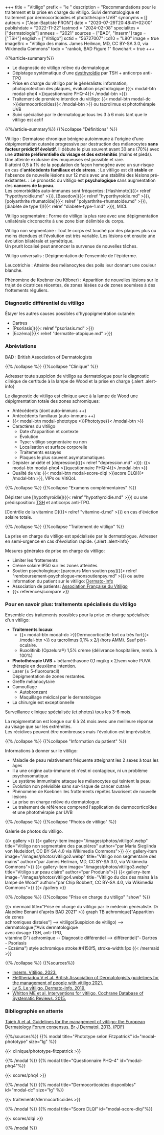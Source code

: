 +++
title = "Vitiligo"
prefix = "le "
description = "Recommandations pour le traitement et la prise en charge du vitiligo. Suivi dermatologique et traitement par dermocorticoïdes et photothérapie UVB"
synonyms = []
auteurs = ["Jean-Baptiste FRON"]
date = "2020-07-29T20:48:41+02:00"
publishdate = "2022-11-22"
lastmod = "2024-02-08"
specialites = ["dermatologie"]
annees = "2021"
sources = ["BAD", "Inserm"]
tags = ["TSH"]
english = ["Vitiligo"]
sctid = "56727007"
icd10 = "L80"
image = true
imageSrc = "Vitiligo des mains. James Heilman, MD, CC BY-SA 3.0, via Wikimedia Commons"
todo = "rankok, BAD Figure 1"
flowchart = true
+++

{{%article-summary%}}

- Le diagnostic de vitiligo relève du dermatologue
- Dépistage systématique d'une [dysthyroïdie](/tags/tsh/) par TSH + anticorps anti-TPO
- Prise en charge du vitiligo par le généraliste: information, photoprotection des plaques, évaluation psychologique ({{< modal-btn modal-phq4 >}}questionnaire PHQ-4{{< /modal-btn >}})
- Traitement de première intention du vitiligo: {{< modal-btn modal-dc >}}dermocorticoïdes{{< /modal-btn >}} ou tacrolimus et photothérapie UVB
- Suivi spécialisé par le dermatologue tous les 3 à 6 mois tant que le vitiligo est actif

{{%/article-summary%}}
{{%collapse "Définitions" %}}

Vitiligo
: Dermatose chronique bénigne autoimmune à l'origine d'une dépigmentation cutanée progressive par destruction des mélanocytes **sans facteur prédictif évolutif**. Il débute le plus souvent avant 30 ans (70%) avec une **atteinte préférentielle du visage et des extrémités** (mains et pieds).  
Une atteinte exclusive des muqueuses est possible et rare.  
Il atteint 0,5 à 1% de la population de façon homogène avec un sur-risque en cas d'**antécédents familiaux et de stress**.
: Le vitiligo est dit **stable** en l'absence de nouvelle lésions sur 12 mois avec une stabilité des lésions pré-existantes.
: Le pronostic du vitiligo est **psychologique** sans augmentation des **cancers de la peau**.  
Les comorbidités auto-immunes sont fréquentes: [Hashimoto]({{< relref "hypothyroidie.md" >}}), [Basedow]({{< relref "hyperthyroidie.md" >}}), [polyarthrite rhumatoïde]({{< relref "polyarthrite-rhumatoide.md" >}}), [diabète de type 1]({{< relref "diabete-type-1.md" >}}), MICI.

Vitiligo segmentaire
: Forme de vitiligo la plus rare avec une dépigmentation unilatérale circonscrite à une zone bien délimitée du corps.

Vitiligo non segmentaire
: Tout le corps est touché par des plaques plus ou moins étendues et l'évolution est très variable. Les lésions ont ensuite une évolution bilatérale et symétrique.  
Un prurit localisé peut annoncer la survenue de nouvelles tâches.

Vitiligo universalis
: Dépigmentation de l'ensemble de l'épiderme.

Leucotrichie
: Atteinte des mélanocytes des poils leur donnant une couleur blanche.

Phénomène de Koebner (ou Köbner)
: Apparition de nouvelles lésions sur le trajet de cicatrices récentes, de zones lésées ou de zones soumises à des frottements réguliers.

### Diagnostic différentiel du vitiligo

Étayer les autres causes possibles d'hypopigmentation cutanée:

- Dartres
- [Psoriasis]({{< relref "psoriasis.md" >}})
- [Eczéma]({{< relref "dermatite-atopique.md" >}})

### Abréviations

BAD
: British Association of Dermatologists

{{% /collapse %}}
{{%collapse "Clinique" %}}

Adresser toute suspicion de vitiligo au dermatologue pour le diagnostic clinique de certitude à la lampe de Wood et la prise en charge
{.alert .alert-info}

Le diagnostic de vitiligo est clinique avec à la lampe de Wood une dépigmentation totale des zones achromiques:

- Antécédents (dont auto-immuns ++)
- Antécédents familiaux (auto-immuns ++)
- {{< modal-btn modal-phototype >}}Phototype{{< /modal-btn >}}
- Caractères du vitiligo
  - Date d'apparition et contexte
  - Évolution
  - Type: vitiligo segmentaire ou non
  - Localisation et surface corporelle
  - Traitements essayés
  - Plaques le plus souvent asymptomatiques
- Dépister anxiété et [dépression]({{< relref "depression.md" >}}): {{< modal-btn modal-phq4 >}}questionnaire PHQ-4{{< /modal-btn >}}
- Qualité de vie: {{< modal-btn modal-score-dlqi >}}score DLQI{{< /modal-btn >}}, VIPs ou VitiQoL

{{% /collapse %}}
{{%collapse "Examens complémentaires" %}}

Dépister une [hypothyroïdie]({{< relref "hypothyroidie.md" >}}) ou une prédisposition: [TSH](/tags/tsh/) et anticorps anti-TPO.

[Contrôle de la vitamine D]({{< relref "vitamine-d.md" >}}) en cas d'éviction solaire totale.

{{% /collapse %}}
{{%collapse "Traitement de vitiligo" %}}

La prise en charge du vitiligo est spécialisée par le dermatologue. Adresser en semi-urgence en cas d'évolution rapide.
{.alert .alert-info}

Mesures générales de prise en charge du vitiligo:

- Limiter les frottements
- Crème solaire IP50 sur les zones atteintes
- Soutien psychologique: [parcours Mon soutien psy]({{< relref "remboursement-psychologue-monsoutienpsy.md" >}}) ou autre
- Information du patient sur le vitiligo: [Dermato-Info](https://dermato-info.fr/fr/les-maladies-de-la-peau/vitiligo-quand-la-peau-perd-son-pigment)
- Association de patients: [Association Française du Vitiligo](https://www.afvitiligo.com/comprendre-le-vitiligo/les-traitements-du-vitiligo/)
- {{< references/compare >}}

### Pour en savoir plus: traitements spécialisés du vitiligo

Ensemble des traitements possibles pour la prise en charge spécialisée d'un vitiligo:

- **Traitements locaux**
  - {{< modal-btn modal-dc >}}Dermocorticoïde fort ou très fort{{< /modal-btn >}} ou tacrolimus 0,1% x 2/j (hors AMM). Sauf péri-oculaire.
  - Ruxolitinib (Opzelura®) 1,5% crème (délivrance hospitalière, remb. à 100%)
- **Photothérapie UVB** + bétaméthasone 0,1 mg/kg x 2/sem voire PUVA thérapie en deuxième intention.
- Laser (± 5-fluorouracil)  
  Dépigmentation de zones restantes.
- Greffe mélanocytaire
- Camouflage
  - Autobronzant
  - Maquillage médical par le dermatologue
- La chirurgie est exceptionnelle

Surveillance clinique spécialisée (et photos) tous les 3-6 mois.

La repigmentation est longue sur 6 à 24 mois avec une meilleure réponse au visage que sur les extrémités.  
Les récidives peuvent être nombreuses mais l'évolution est imprévisible.

{{% /collapse %}}
{{%collapse "Information du patient" %}}

Informations à donner sur le vitiligo:

- Maladie de peau relativement fréquente atteignant les 2 sexes à tous les âges
- Il a une origine auto-immune et n'est ni contagieux, ni un problème psychosomatique
- Le système immunitaire attaque les mélanocytes qui teintent la peau
- Évolution non prévisible sans sur-risque de cancer cutané
- Phénomène de Koebner: les frottements répétés favorisent de nouvelle lésions
- La prise en charge relève du dermatologue
- Le traitement de référence comprend l'application de dermocorticoïdes et une photothérapie par UVB

{{% /collapse %}}
{{%collapse "Photos de vitiligo" %}}

Galerie de photos du vitiligo.

{{< gallery >}}
{{< gallery-item image="/images/photos/vitiligo1.webp" title="Vitiligo non segmentaire des paupières" author="par Maria Sieglinda von Nudeldorf, CC BY-SA 4.0 via Wikimedia Commons">}}
{{< gallery-item image="/images/photos/vitiligo2.webp" title="Vitiligo non segmentaire des mains" author="par James Heilman, MD, CC BY-SA 3.0, via Wikimedia Commons">}}
{{< gallery-item image="/images/photos/vitiligo3.webp" title="Vitiligo sur peau claire" author="par Produnis">}}
{{< gallery-item image="/images/photos/vitiligo4.webp" title="Vitiligo du dos des mains à la lampe de Wood" author="par Chip Bobbert, CC BY-SA 4.0, via Wikimedia Commons">}}
{{< /gallery >}}

{{% /collapse %}}
{{%collapse "Prise en charge du vitiligo" "show" %}}

{{< mermaid title="Prise en charge du vitiligo par le médecin généraliste. Dr Alaedine Benani d'après BAD 2021" >}}
graph TB
  achromique["Apparition de zones<br>achromiques distales"] --> vitiligo(Suspicion de vitiligo) --> dermatologue("Avis dermatologique<br>avec dosage TSH, anti-TPO,<br>vitamine D")
  achromique -- Diagnostic différentiel --> différentiel("- Dartres<br>- Psoriasis<br>- Eczéma")
  style achromique stroke:#4150f5, stroke-width:1px
{{< /mermaid >}}

{{% /collapse %}}
{{%sources%}}

- [Inserm. Vitiligo. 2023.](https://www.inserm.fr/information-en-sante/dossiers-information/vitiligo)
- [Eleftheriadou V et al. British Association of Dermatologists guidelines for the management of people with vitiligo 2021.](https://onlinelibrary.wiley.com/doi/10.1111/bjd.20596)
- [Ly S. Le vitiligo. Dermato-Info. 2019.](https://dermato-info.fr/fr/les-maladies-de-la-peau/vitiligo-quand-la-peau-perd-son-pigment)
- [Whitton ME et al. Interventions for vitiligo. Cochrane Database of Systematic Reviews. 2015.](https://www.cochrane.org/CD003263/SKIN_treatments-vitiligo)

### Bibliographie en attente

[Taieb A et al. Guidelines for the management of vitiligo: the European Dermatology Forum consensus. Br J Dermatol. 2013. (PDF)](https://www.guidelines.edf.one//uploads/attachments/cl264136200relajnvlx061j4-vitiligo-2011-gl.pdf)

{{%/sources%}}
{{% modal title="Phototype selon Fitzpatrick" id="modal-phototype" size="lg" %}}

{{< clinique/phototype-fitzpatrick >}}

{{% /modal %}}
{{% modal title="Questionnaire PHQ-4" id="modal-phq4"%}}

{{< scores/phq4 >}}

{{% /modal %}}
{{% modal title="Dermocorticoïdes disponibles" id="modal-dc" size="lg" %}}

{{< traitements/dermocorticoides >}}

{{% /modal %}}
{{% modal title="Score DLQI" id="modal-score-dlqi"%}}

{{< scores/dlqi >}}

{{% /modal %}}
